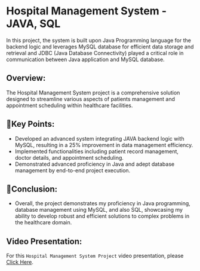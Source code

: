 # Hospital Management System - JAVA, SQL

In this project, the system is built upon Java Programming language for the backend logic and leverages MySQL database for efficient data storage and retrieval and JDBC (Java Database Connectivity) played a critical role in communication between Java application and MySQL database.

## Overview:
The Hospital Management System project is a comprehensive solution designed to streamline various aspects of patients management and appointment scheduling within healthcare facilities.

## 📌Key Points:
- Developed an advanced system integrating JAVA backend logic with MySQL, resulting in a 25% improvement in data management efficiency.
- Implemented functionalities including patient record management, doctor details, and appointment scheduling.
- Demonstrated advanced proficiency in Java and adept database management by end-to-end project execution.

## 📌Conclusion:
- Overall, the project demonstrates my proficiency in Java programming, database management using MySQL, and also SQL, showcasing my ability to develop robust and efficient solutions to complex problems in the healthcare domain.

## Video Presentation: 

For this `Hospital Management System Project` video presentation, please [Click Here](https://drive.google.com/file/d/1AfsBI5QnO1CHCpctaKlHpZ1jVUo5VJNi/view?usp=drive_link).
